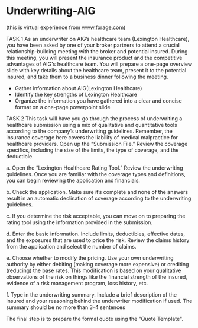 # Underwriting-AIG
(this is virtual experience from www.forage.com)

TASK 1
As an underwriter on AIG’s healthcare team (Lexington Healthcare), you have been asked by one of your broker partners to attend a crucial relationship-building meeting with the broker and potential insured. During this meeting, you will present the insurance product and the competitive advantages of AIG's healthcare team. You will prepare a one-page overview slide with key details about the healthcare team, present it to the potential insured, and take them to a business dinner following the meeting.
- Gather information about AIG(Lexington Healthcare)
- Identify the key strengths of Lexington Healthcare
- Organize the information you have gathered into a clear and concise format on a one-page powerpoint slide

TASK 2
This task will have you go through the process of underwriting a healthcare submission using a mix of qualitative and quantitative tools according to the company’s underwriting guidelines. Remember, the insurance coverage here covers the liability of medical malpractice for healthcare providers.
Open up the “Submission File.”
Review the coverage specifics, including the size of the limits, the type of coverage, and the deductible.
 
a. Open the “Lexington Healthcare Rating Tool.”
Review the underwriting guidelines. Once you are familiar with the coverage types and definitions, you can begin reviewing the application and financials.
 
b. Check the application.
Make sure it’s complete and none of the answers result in an automatic declination of coverage according to the underwriting guidelines.

c. If you determine the risk acceptable, you can move on to preparing the rating tool using the information provided in the submission.
 
d. Enter the basic information. 
Include limits, deductibles, effective dates, and the exposures that are used to price the risk. Review the claims history from the application and select the number of claims.
 
e. Choose whether to modify the pricing. 
Use your own underwriting authority by either debiting (making coverage more expensive) or crediting (reducing) the base rates. This modification is based on your qualitative observations of the risk on things like the financial strength of the insured, evidence of a risk management program, loss history, etc.
 
f. Type in the underwriting summary. 
Include a brief description of the insured and your reasoning behind the underwriter modification if used. The summary should be no more than 3-4 sentences

The final step is to prepare the formal quote using the "Quote Template". 
